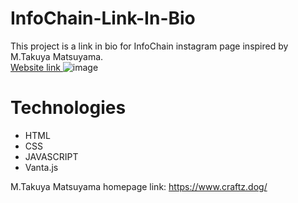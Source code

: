 # InfoChain-Link-In-Bio
This project is a link in bio for InfoChain instagram page inspired by M.Takuya Matsuyama.<br/>
<a href="https://abdelmounaim2001.github.io/InfoChain-Link-In-Bio/"> Website link </a> 
![image](https://user-images.githubusercontent.com/102379343/198369784-ffa14575-16dc-40ba-b99c-0089feef6c26.png)
# Technologies
<ul>
  <li>
    HTML
  </li>
  <li>
    CSS
  </li>
  <li>
    JAVASCRIPT
  </li>
  <li>
    Vanta.js
  </li>
</ul>

M.Takuya Matsuyama homepage link: https://www.craftz.dog/

